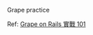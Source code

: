 Grape practice

Ref: [Grape on Rails 實戰 101](https://legacy.gitbook.com/book/niclin/grape-on-rails-101/details)
